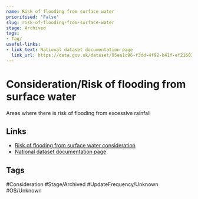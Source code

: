 ```yaml
---
name: Risk of flooding from surface water
prioritised: 'False'
slug: risk-of-flooding-from-surface-water
stage: Archived
tags:
- Tag/
useful-links:
- link_text: National dataset documentation page
  link_url: https://data.gov.uk/dataset/95ea1c96-f3dd-4f92-b41f-ef21603a2802/risk-of-flooding-from-surface-water-extent-3-3-percent-annual-chance
---
```


# Consideration/Risk of flooding from surface water

Areas where there is risk of flooding from excessive rainfall

## Links

* [Risk of flooding from surface water consideration](https://design.planning.data.gov.uk/planning-consideration/risk-of-flooding-from-surface-water)
* [National dataset documentation page](https://data.gov.uk/dataset/95ea1c96-f3dd-4f92-b41f-ef21603a2802/risk-of-flooding-from-surface-water-extent-3-3-percent-annual-chance)

## Tags

#Consideration #Stage/Archived #UpdateFrequency/Unknown #OS/Unknown